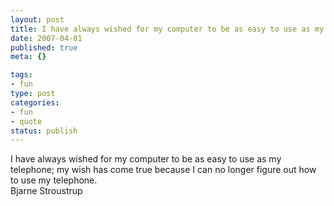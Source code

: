 ```yaml
--- 
layout: post
title: I have always wished for my computer to be as easy to use as my telephone; my wish has come true because I can no longer figure out how to use my telephone.
date: 2007-04-01
published: true
meta: {}

tags: 
- fun
type: post
categories: 
- fun
- quote
status: publish
---
```

I have always wished for my computer to be as easy to use as my telephone; my wish has come true because I can no longer figure out how to use my telephone.<br />Bjarne Stroustrup
